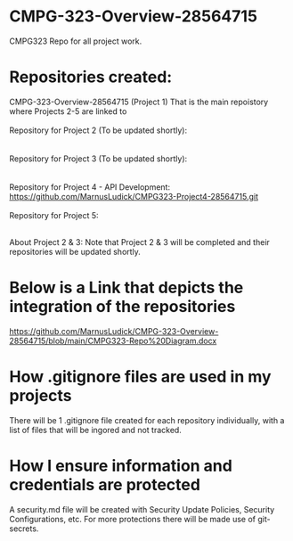# CMPG-323-Overview-28564715
 CMPG323 Repo for all project work.
 
# Repositories created:
 CMPG-323-Overview-28564715 (Project 1) That is the main repoistory where Projects 2-5 are linked to
     <br />
 <br />Repository for Project 2 (To be updated shortly):
     <br />
     <br />
 <br />Repository for Project 3 (To be updated shortly):
     <br />
     <br />
 <br />Repository for Project 4 - API Development:
     <br />https://github.com/MarnusLudick/CMPG323-Project4-28564715.git
     <br />
 <br />Repository for Project 5:
     <br />
     <br />
 
 About Project 2 & 3: Note that Project 2 & 3 will be completed and their repositories will be updated shortly.


# Below is a Link that depicts the integration of the repositories
 https://github.com/MarnusLudick/CMPG-323-Overview-28564715/blob/main/CMPG323-Repo%20Diagram.docx

# How .gitignore files are used in my projects
 There will be 1 .gitignore file created for each repository individually, with a list of files that will be ingored and not tracked.
 
# How I ensure information and credentials are protected
 A security.md file will be created with Security Update Policies, Security Configurations, etc. For more protections there will be made use of git-secrets. 
